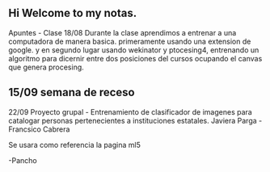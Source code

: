 Hi Welcome to my notas.
------------------------
Apuntes - Clase 18/08
Durante la clase aprendimos a entrenar a una computadora de manera basica.
primeramente usando una extension de google.
y en segundo lugar usando wekinator y ptocesing4, entrenando un algoritmo para dicernir entre dos posiciones del cursos ocupando el canvas que genera procesing.

15/09
semana de receso
-----------------
22/09
Proyecto grupal - Entrenamiento de clasificador de imagenes para catalogar personas pertenecientes a instituciones estatales.
Javiera Parga - Francsico Cabrera

Se usara como referencia la pagina ml5

-Pancho
